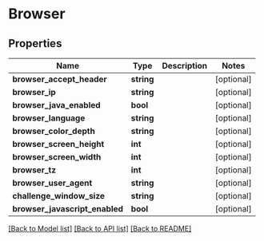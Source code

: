 # Browser

## Properties
Name | Type | Description | Notes
------------ | ------------- | ------------- | -------------
**browser_accept_header** | **string** |  | [optional] 
**browser_ip** | **string** |  | [optional] 
**browser_java_enabled** | **bool** |  | [optional] 
**browser_language** | **string** |  | [optional] 
**browser_color_depth** | **string** |  | [optional] 
**browser_screen_height** | **int** |  | [optional] 
**browser_screen_width** | **int** |  | [optional] 
**browser_tz** | **int** |  | [optional] 
**browser_user_agent** | **string** |  | [optional] 
**challenge_window_size** | **string** |  | [optional] 
**browser_javascript_enabled** | **bool** |  | [optional] 

[[Back to Model list]](../../README.md#documentation-for-models) [[Back to API list]](../../README.md#documentation-for-api-endpoints) [[Back to README]](../../README.md)

